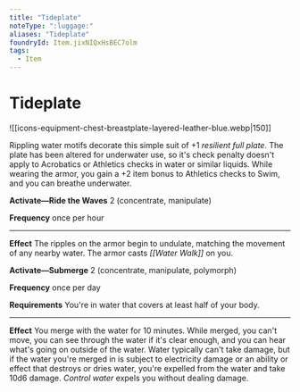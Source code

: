 ```yaml
---
title: "Tideplate"
noteType: ":luggage:"
aliases: "Tideplate"
foundryId: Item.jixNIQxHsBEC7olm
tags:
  - Item
---
```


# Tideplate
![[icons-equipment-chest-breastplate-layered-leather-blue.webp|150]]

Rippling water motifs decorate this simple suit of +1 _resilient full plate_. The plate has been altered for underwater use, so it's check penalty doesn't apply to Acrobatics or Athletics checks in water or similar liquids. While wearing the armor, you gain a +2 item bonus to Athletics checks to Swim, and you can breathe underwater.

**Activate—Ride the Waves** 2 (concentrate, manipulate)

**Frequency** once per hour

* * *

**Effect** The ripples on the armor begin to undulate, matching the movement of any nearby water. The armor casts _[[Water Walk]]_ on you.

**Activate—Submerge** 2 (concentrate, manipulate, polymorph)

**Frequency** once per day

**Requirements** You're in water that covers at least half of your body.

* * *

**Effect** You merge with the water for 10 minutes. While merged, you can't move, you can see through the water if it's clear enough, and you can hear what's going on outside of the water. Water typically can't take damage, but if the water you're merged in is subject to electricity damage or an ability or effect that destroys or dries water, you're expelled from the water and take 10d6 damage. _Control water_ expels you without dealing damage.
